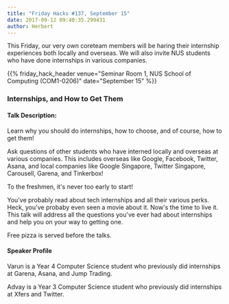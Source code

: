 ```yaml
---
title: "Friday Hacks #137, September 15"
date: 2017-09-12 09:40:35.299431
author: Herbert
---
```


This Friday, our very own coreteam members will be haring their internship experiences both locally and overseas. We will also invite NUS students who have done internships in various companies.

{{% friday_hack_header venue="Seminar Room 1, NUS School of Computing (COM1-0206)" date="September 15" %}}

### Internships, and How to Get Them

#### Talk Description:

Learn why you should do internships, how to choose, and of course, how to get them!

Ask questions of other students who have interned locally and overseas at various companies. This includes overseas like Google, Facebook, Twitter, Asana, and local companies like Google Singapore, Twitter Singapore, Carousell, Garena, and Tinkerbox!

To the freshmen, it's never too early to start!

You've probably read about tech internships and all their various perks. Heck, you've probaby even seen a movie about it. Now's the time to live it. This talk will address all the questions you've ever had about internships and help you on your way to getting one.

Free pizza is served before the talks.

#### Speaker Profile

Varun is a Year 4 Computer Science student who previously did internships at Garena, Asana, and Jump Trading.

Advay is a Year 3 Computer Science student who previously did internships at Xfers and Twitter.
